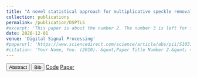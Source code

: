 ```yaml
---
title: "A novel statistical approach for multiplicative speckle removal using t-locations scale and non-sub sampled shearlet transform"
collection: publications
permalink: /publication/DSPTLS
#excerpt: 'This paper is about the number 2. The number 3 is left for future work.'
date: 2020-12-01
venue: 'Digital Signal Processing'
#paperurl: 'https://www.sciencedirect.com/science/article/abs/pii/S1051200420302025'
#citation: 'Your Name, You. (2010). &quot;Paper Title Number 2.&quot; <i>Journal 1</i>. 1(2).'
---
```


<!--<span id="abstract" onclick="toggleVisibility('abstract-content')" style="cursor: pointer; text-decoration: underline; color: blue;">Abstract</span> -->
<link rel="stylesheet" href="{{ site.baseurl }}/assets/css/botton.css">
<button id="abstract" onclick="toggleVisibility('abstract-content')" class="custom-button">Abstract</button>
<button id="bibtex" onclick="toggleVisibility('bibtex-content')" class="custom-button">Bib</button>
<a href="https://github.com/Aarian" target="_blank" class="custom-button">Code</a>
<a href="https://www.sciencedirect.com/science/article/abs/pii/S1051200420302025" target="_blank" class="custom-button">Paper</a>
<!--<button id="code" onclick="toggleVisibility('code-content')" class="custom-button">Code</button>
<button id="paper" onclick="toggleVisibility('paper-content')" class="custom-button">Paper</button> -->
<div id="abstract-content" style="display: none;"> <b>Abstract:</b> One of the most interesting problems in denoising of images includes despeckling of multiplicative noise. This paper proposes a novel statistical processor in the framework of Non-sub Sampled Shearlet Transform (NSST) to reduce the effect of the multiplicative noise on images given preserving of structural and visual quality of image. First, we indicate that NSST coefficients of logarithmically transformed images can be statistically meaningful modeled by t-location scale (TLS). For designing our processor, we employ Minimum Mean Squared Error (MMSE) estimator to reduce noise distortion. We show by using TLS as the prior distribution, non-linear noise suppression behavior is obtained in test images. Finally, we compare our method by the state-of-the-art algorithms like soft and hard thresholding and also with well-known adaptive filters in this area like Wiener, Frost, Lee and one recent method in shearlet denoising framework.</div>
<div id="bibtex-content" style="display: none;">
    <pre class="bibtex">
@article{MORTEZA2020102857,
  title = {A novel statistical approach for multiplicative speckle removal using t-locations scale and non-sub sampled shearlet transform},
  journal = {Digital Signal Processing},
  volume = {107},
  pages = {102857},
  year = {2020},
  issn = {1051-2004},
  doi = {https://doi.org/10.1016/j.dsp.2020.102857},
  url = {https://www.sciencedirect.com/science/article/pii/S1051200420302025},
  author = {Arian Morteza and Maryam Amirmazlaghani},
  keywords = {Despeckling, Multiplicative noise, Non-sub sampled shearlet transform, T-location scale},
}
    </pre>
</div>

